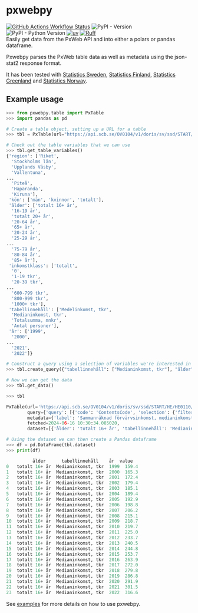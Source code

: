 # pxwebpy
[![GitHub Actions Workflow Status](https://img.shields.io/github/actions/workflow/status/stefur/pxwebpy/ci.yml?style=flat-square&label=ci)](https://github.com/stefur/pxwebpy/actions/workflows/ci.yml)
![PyPI - Version](https://img.shields.io/pypi/v/pxwebpy?style=flat-square)
![PyPI - Python Version](https://img.shields.io/pypi/pyversions/pxwebpy?style=flat-square)
[![uv](https://img.shields.io/endpoint?url=https://raw.githubusercontent.com/astral-sh/uv/main/assets/badge/v0.json&style=flat-square)](https://github.com/astral-sh/uv)
[![Ruff](https://img.shields.io/endpoint?url=https://raw.githubusercontent.com/astral-sh/ruff/main/assets/badge/v2.json&style=flat-square)](https://github.com/astral-sh/ruff)   
Easily get data from the PxWeb API and into either a polars or pandas dataframe.  
  
Pxwebpy parses the PxWeb table data as well as metadata using the json-stat2 response format. 
  
It has been tested with [Statistics Sweden](https://scb.se), [Statistics Finland](https://www.stat.fi), [Statistics Greenland](https://stat.gl) and [Statistics Norway](https://www.ssb.no).  

## Example usage
```python
>>> from pxwebpy.table import PxTable
>>> import pandas as pd

# Create a table object, setting up a URL for a table
>>> tbl = PxTable(url="https://api.scb.se/OV0104/v1/doris/sv/ssd/START/HE/HE0110/HE0110A/SamForvInk1")

# Check out the table variables that we can use
>>> tbl.get_table_variables()
{'region': ['Riket',
  'Stockholms län',
  'Upplands Väsby',
  'Vallentuna',
...
  'Piteå',
  'Haparanda',
  'Kiruna'],
 'kön': ['män', 'kvinnor', 'totalt'],
 'ålder': ['totalt 16+ år',
  '16-19 år',
  'totalt 20+ år',
  '20-64 år',
  '65+ år',
  '20-24 år',
  '25-29 år',
...
  '75-79 år',
  '80-84 år',
  '85+ år'],
 'inkomstklass': ['totalt',
  '0',
  '1-19 tkr',
  '20-39 tkr',
...
  '600-799 tkr',
  '800-999 tkr',
  '1000+ tkr'],
 'tabellinnehåll': ['Medelinkomst, tkr',
  'Medianinkomst, tkr',
  'Totalsumma, mnkr',
  'Antal personer'],
 'år': ['1999',
  '2000',
...
  '2021',
  '2022']}

# Construct a query using a selection of variables we're interested in
>>> tbl.create_query({"tabellinnehåll": ["Medianinkomst, tkr"], "ålder": ["totalt 16+ år"]})

# Now we can get the data
>>> tbl.get_data()

>>> tbl

PxTable(url='https://api.scb.se/OV0104/v1/doris/sv/ssd/START/HE/HE0110/HE0110A/SamForvInk1',
        query={'query': [{'code': 'ContentsCode', 'selection': {'filter': 'item', 'values': ['HE0110J8']}}, {'code': 'Alder', 'selection': {'filter': 'item', 'values': ['tot16+']}}], 'response': {'format': 'json-stat2'}},
        metadata={'label': 'Sammanräknad förvärvsinkomst, medianinkomst för boende i Sverige hela året, tkr efter ålder, tabellinnehåll och år', 'note': None, 'source': 'SCB', 'updated': '2024-01-12T05:52:00Z'},
        fetched=2024-06-16 10:30:34.085020,
        dataset=[{'ålder': 'totalt 16+ år', 'tabellinnehåll': 'Medianinkomst, tkr', 'år': '1999', 'value': 159.4}, {'ålder': 'totalt 16+ år', 'tabellinnehåll': 'Medianinkomst, tkr', 'år': '2000', 'value': 165.3}, ...])

# Using the dataset we can then create a Pandas dataframe
>>> df = pd.DataFrame(tbl.dataset)
>>> print(df)

          ålder      tabellinnehåll    år  value
0   totalt 16+ år  Medianinkomst, tkr  1999  159.4
1   totalt 16+ år  Medianinkomst, tkr  2000  165.3
2   totalt 16+ år  Medianinkomst, tkr  2001  172.4
3   totalt 16+ år  Medianinkomst, tkr  2002  179.4
4   totalt 16+ år  Medianinkomst, tkr  2003  185.1
5   totalt 16+ år  Medianinkomst, tkr  2004  189.4
6   totalt 16+ år  Medianinkomst, tkr  2005  192.9
7   totalt 16+ år  Medianinkomst, tkr  2006  198.8
8   totalt 16+ år  Medianinkomst, tkr  2007  206.2
9   totalt 16+ år  Medianinkomst, tkr  2008  215.1
10  totalt 16+ år  Medianinkomst, tkr  2009  218.7
11  totalt 16+ år  Medianinkomst, tkr  2010  219.7
12  totalt 16+ år  Medianinkomst, tkr  2011  225.0
13  totalt 16+ år  Medianinkomst, tkr  2012  233.7
14  totalt 16+ år  Medianinkomst, tkr  2013  240.5
15  totalt 16+ år  Medianinkomst, tkr  2014  244.8
16  totalt 16+ år  Medianinkomst, tkr  2015  253.7
17  totalt 16+ år  Medianinkomst, tkr  2016  263.9
18  totalt 16+ år  Medianinkomst, tkr  2017  272.0
19  totalt 16+ år  Medianinkomst, tkr  2018  279.8
20  totalt 16+ år  Medianinkomst, tkr  2019  286.8
21  totalt 16+ år  Medianinkomst, tkr  2020  291.9
22  totalt 16+ år  Medianinkomst, tkr  2021  301.5
23  totalt 16+ år  Medianinkomst, tkr  2022  316.6
```

See [examples](examples/example.py) for more details on how to use pxwebpy.